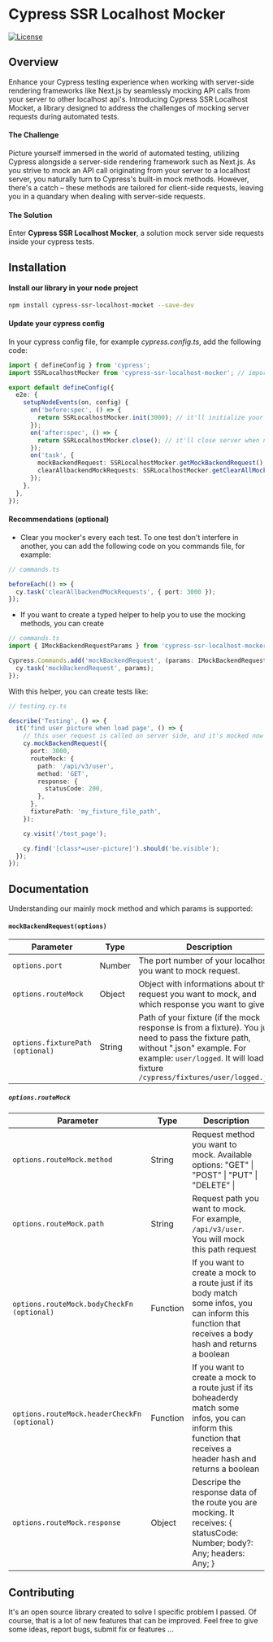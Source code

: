 # Cypress SSR Localhost Mocker

[![License](https://img.shields.io/badge/License-MIT-blue.svg)](https://opensource.org/licenses/MIT)

## Overview

Enhance your Cypress testing experience when working with server-side rendering frameworks like Next.js by seamlessly mocking API calls from your server to other localhost api's. Introducing Cypress SSR Localhost Mocket, a library designed to address the challenges of mocking server requests during automated tests.

#### The Challenge

Picture yourself immersed in the world of automated testing, utilizing Cypress alongside a server-side rendering framework such as Next.js. As you strive to mock an API call originating from your server to a localhost server, you naturally turn to Cypress's built-in mock methods. However, there's a catch – these methods are tailored for client-side requests, leaving you in a quandary when dealing with server-side requests.

#### The Solution

Enter **Cypress SSR Localhost Mocker**, a solution mock server side requests inside your cypress tests.

## Installation

#### Install our library in your node project

```bash
npm install cypress-ssr-localhost-mocket --save-dev
```

#### Update your cypress config

In your cypress config file, for example _cypress.config.ts_, add the following code:

```typescript
import { defineConfig } from 'cypress';
import SSRLocalhostMocker from 'cypress-ssr-localhost-mocker'; // import library

export default defineConfig({
  e2e: {
    setupNodeEvents(on, config) {
      on('before:spec', () => {
        return SSRLocalhostMocker.init(3000); // it'll initialize your servers. You can pass any ports you want on params, like: (3000, 3001, 3002, ...)
      });
      on('after:spec', () => {
        return SSRLocalhostMocker.close(); // it'll close server when necessary
      });
      on('task', {
        mockBackendRequest: SSRLocalhostMocker.getMockBackendRequest(), // it'll create a helper to mock requests
        clearAllbackendMockRequests: SSRLocalhostMocker.getClearAllMocks(), // it'll create a helper to clear mock requests
      });
    },
  },
});
```

#### Recommendations (optional)

- Clear you mocker's every each test. To one test don't interfere in another, you can add the following code on you commands file, for example:

```typescript
// commands.ts

beforeEach(() => {
  cy.task('clearAllbackendMockRequests', { port: 3000 });
});
```

- If you want to create a typed helper to help you to use the mocking methods, you can create

```typescript
// commands.ts
import { IMockBackendRequestParams } from 'cypress-ssr-localhost-mocker';

Cypress.Commands.add('mockBackendRequest', (params: IMockBackendRequestParams) => {
  cy.task('mockBackendRequest', params);
});
```

With this helper, you can create tests like:

```typescript
// testing.cy.ts

describe('Testing', () => {
  it('find user picture when load page', () => {
    // this user request is called on server side, and it's mocked now
    cy.mockBackendRequest({
      port: 3000,
      routeMock: {
        path: '/api/v3/user',
        method: 'GET',
        response: {
          statusCode: 200,
        },
      },
      fixturePath: 'my_fixture_file_path',
    });

    cy.visit('/test_page');

    cy.find('[class*=user-picture]').should('be.visible');
  });
});
```

## Documentation

Understanding our mainly mock method and which params is supported:

#### `mockBackendRequest(options)`

| Parameter                        | Type   | Description                                                                                                                                                                                                               |
| -------------------------------- | ------ | ------------------------------------------------------------------------------------------------------------------------------------------------------------------------------------------------------------------------- |
| `options.port`                   | Number | The port number of your localhost you want to mock request.                                                                                                                                                               |
| `options.routeMock`              | Object | Object with informations about the request you want to mock, and which response you want to give                                                                                                                          |
| `options.fixturePath (optional)` | String | Path of your fixture (if the mock response is from a fixture). You just need to pass the fixture path, without ".json" example. For example: `user/logged`. It will load the fixture `/cypress/fixtures/user/logged.json` |

##### `options.routeMock`

| Parameter                                    | Type     | Description                                                                                                                                                     |
| -------------------------------------------- | -------- | --------------------------------------------------------------------------------------------------------------------------------------------------------------- |
| `options.routeMock.method`                   | String   | Request method you want to mock. Available options: "GET" \| "POST" \| "PUT" \| "DELETE" \|                                                                     |
| `options.routeMock.path`                     | String   | Request path you want to mock. For example, `/api/v3/user`. You will mock this path request                                                                     |
| `options.routeMock.bodyCheckFn (optional)`   | Function | If you want to create a mock to a route just if its body match some infos, you can inform this function that receives a body hash and returns a boolean         |
| `options.routeMock.headerCheckFn (optional)` | Function | If you want to create a mock to a route just if its boheaderdy match some infos, you can inform this function that receives a header hash and returns a boolean |
| `options.routeMock.response`                 | Object   | Descripe the response data of the route you are mocking. It receives: { statusCode: Number; body?: Any; headers: Any; }                                         |

## Contributing

It's an open source library created to solve I specific problem I passed. Of course, that is a lot of new features that can be improved. Feel free to give some ideas, report bugs, submit fix or features ...
